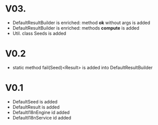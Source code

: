 
# V03.

- DefaultResultBuilder is enriched: method __ok__ without args is added
- DefaultResultBuilder is enriched: methods __compute__ is added
- Util. class Seeds is added

# V0.2

- static method fail(Seed)<Result<T>> is added into DefaultResultBuilder

# V0.1

- DefaultSeed is added
- DefaultResult is added
- DefaultI18nEngine id added
- DefaultI18nService id added